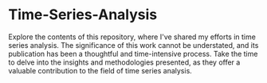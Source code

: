 # **Time-Series-Analysis**


Explore the contents of this repository, where I've shared my efforts in time series analysis. The significance of this work cannot be understated, and its publication has been a thoughtful and time-intensive process. Take the time to delve into the insights and methodologies presented, as they offer a valuable contribution to the field of time series analysis.
